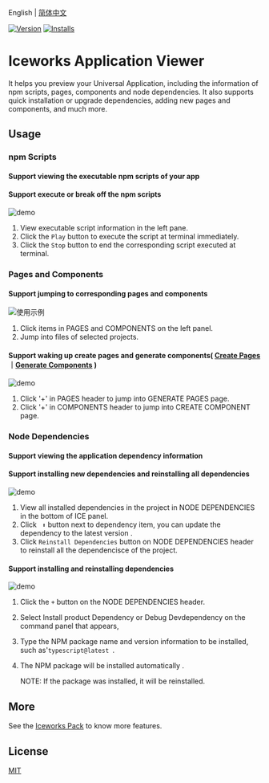 English | [简体中文](./README.md)

[![Version](https://vsmarketplacebadge.apphb.com/version/iceworks-team.iceworks-app.svg)](https://marketplace.visualstudio.com/items?itemName=iceworks-team.iceworks-app)
[![Installs](https://vsmarketplacebadge.apphb.com/installs-short/iceworks-team.iceworks-app.svg)](https://marketplace.visualstudio.com/items?itemName=iceworks-team.iceworks-app)

# Iceworks Application Viewer

It helps you preview your Universal Application, including the information of npm scripts, pages, components and node dependencies. It also supports quick installation or upgrade dependencies, adding new pages and components, and much more. 

## Usage

### npm Scripts

#### Support viewing the executable npm scripts of your app

#### Support execute or break off the npm scripts

![demo](https://user-images.githubusercontent.com/56879942/87393980-9f59d700-c5e1-11ea-9e07-0244926f54cc.gif)

1. View executable script information in the left pane.
2. Click the `Play` button to execute the script at terminal immediately.
3. Click the `Stop` button to end the corresponding script executed at terminal.

###  Pages and Components

#### Support jumping to corresponding pages and components

![使用示例](https://user-images.githubusercontent.com/56879942/87393958-9963f600-c5e1-11ea-9c96-94fc10492577.gif)

1. Click items in PAGES and COMPONENTS on the left panel.
2. Jump into files of selected projects.

#### Support waking up create pages and generate components( [Create Pages](https://marketplace.visualstudio.com/items?itemName=iceworks-team.iceworks-page-builder)｜[Generate Components](https://marketplace.visualstudio.com/items?itemName=iceworks-team.iceworks-component-builder) )

![demo](https://user-images.githubusercontent.com/56879942/87393958-9963f600-c5e1-11ea-9c96-94fc10492577.gif)

1. Click '+' in PAGES header to jump into GENERATE PAGES  page.
2. Click '+' in COMPONENTS header to jump into CREATE COMPONENT page.

### Node Dependencies

####  Support viewing the application dependency information
#### Support installing new dependencies and reinstalling all dependencies

![demo](https://user-images.githubusercontent.com/56879942/87393973-9cf77d00-c5e1-11ea-8baa-96c8c41229cf.gif)

1. View all  installed dependencies in the project in NODE DEPENDENCIES in the bottom of ICE panel.
2. Click ` ⬆` button next to dependency item,  you can update  the dependency to the latest version .
3. Click `Reinstall Dependencies` button on  NODE DEPENDENCIES header to reinstall all the dependencisce of the project.

#### Support installing and reinstalling dependencies

![demo](https://user-images.githubusercontent.com/56879942/87393970-9bc65000-c5e1-11ea-9724-3bd47c4b21ed.gif)

1. Click the `+` button on the NODE DEPENDENCIES header.
2. Select Install product Dependency or Debug Devdependency on the command panel that appears, 
3. Type the NPM package name and version information to be installed, such as'`typescript@latest `.
4. The NPM package will be installed automatically .

   NOTE: If the package was installed, it will be reinstalled.

## More

See the [Iceworks Pack](https://marketplace.visualstudio.com/items?itemName=iceworks-team.iceworks) to know more features.

## License

[MIT](https://github.com/ice-lab/iceworks/blob/master/LICENSE)
